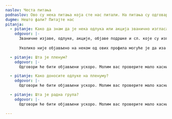 ```yaml
---
naslov: Честа питања
podnaslov: Ово су нека питања која сте нас питали. На питања су одговарали студенти у блокади високошколских установа у Београду. Уколико не видите одговор на ваше питање у овој листи, можете нас питати путем форме.
dugme: Нешто фали? Питајте нас
pitanja:
  - pitanje: Како да знам да је нека одлука или акција званично изгласана на нивоу универзитета?
    odgovor: |-
      Званичне изјаве, одлуке, акције, објаве подршке и сл. које су изгласане на нивоу свих студената високошколских установа у блокади у Београду се објављују искључиво на нашем [Инстаграм профилу](https://instagram.com/studenti_u_blokadi), на [X налогу](https://x.com/studentblokade), [Фејсбук налогу](https://www.facebook.com/people/Studenti-u-blokadi-UB/61571631694236/) и овом веб-сајту. 
      
      Уколико није објављено на неком од ових профила могуће је да иза тога стоји неки факултет, али напросто није нешто што је изгласано на нивоу свих високошколских установа у блокади.

  - pitanje: Шта је пленум?
    odgovor: |-
      Одговори ће бити објављени ускоро. Молим вас проверите мало касније.

  - pitanje: Како доносите одлуке на пленуму?
    odgovor: |-
      Одговори ће бити објављени ускоро. Молим вас проверите мало касније.

  - pitanje: Шта је радна група?
    odgovor: |-
      Одговори ће бити објављени ускоро. Молим вас проверите мало касније.

---
```

